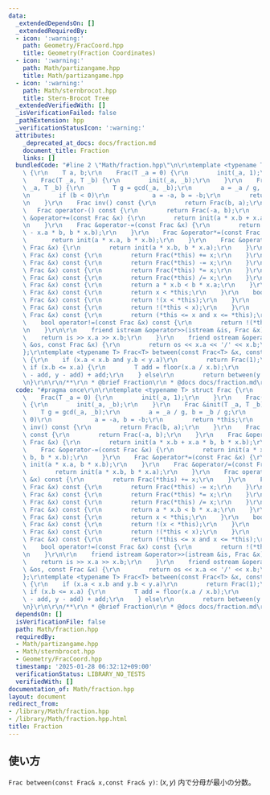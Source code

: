 ```yaml
---
data:
  _extendedDependsOn: []
  _extendedRequiredBy:
  - icon: ':warning:'
    path: Geometry/FracCoord.hpp
    title: Geometry(Fraction Coordinates)
  - icon: ':warning:'
    path: Math/partizangame.hpp
    title: Math/partizangame.hpp
  - icon: ':warning:'
    path: Math/sternbrocot.hpp
    title: Stern-Brocot Tree
  _extendedVerifiedWith: []
  _isVerificationFailed: false
  _pathExtension: hpp
  _verificationStatusIcon: ':warning:'
  attributes:
    _deprecated_at_docs: docs/fraction.md
    document_title: Fraction
    links: []
  bundledCode: "#line 2 \"Math/fraction.hpp\"\n\r\ntemplate <typename T> struct Frac\
    \ {\r\n    T a, b;\r\n    Frac(T _a = 0) {\r\n        init(_a, 1);\r\n    }\r\n\
    \    Frac(T _a, T _b) {\r\n        init(_a, _b);\r\n    }\r\n    Frac &init(T\
    \ _a, T _b) {\r\n        T g = gcd(_a, _b);\r\n        a = _a / g, b = _b / g;\r\
    \n        if (b < 0)\r\n            a = -a, b = -b;\r\n        return *this;\r\
    \n    }\r\n    Frac inv() const {\r\n        return Frac(b, a);\r\n    }\r\n \
    \   Frac operator-() const {\r\n        return Frac(-a, b);\r\n    }\r\n    Frac\
    \ &operator+=(const Frac &x) {\r\n        return init(a * x.b + x.a * b, b * x.b);\r\
    \n    }\r\n    Frac &operator-=(const Frac &x) {\r\n        return init(a * x.b\
    \ - x.a * b, b * x.b);\r\n    }\r\n    Frac &operator*=(const Frac &x) {\r\n \
    \       return init(a * x.a, b * x.b);\r\n    }\r\n    Frac &operator/=(const\
    \ Frac &x) {\r\n        return init(a * x.b, b * x.a);\r\n    }\r\n    Frac operator+(const\
    \ Frac &x) const {\r\n        return Frac(*this) += x;\r\n    }\r\n    Frac operator-(const\
    \ Frac &x) const {\r\n        return Frac(*this) -= x;\r\n    }\r\n    Frac operator*(const\
    \ Frac &x) const {\r\n        return Frac(*this) *= x;\r\n    }\r\n    Frac operator/(const\
    \ Frac &x) const {\r\n        return Frac(*this) /= x;\r\n    }\r\n    bool operator<(const\
    \ Frac &x) const {\r\n        return a * x.b < b * x.a;\r\n    }\r\n    bool operator>(const\
    \ Frac &x) const {\r\n        return x < *this;\r\n    }\r\n    bool operator<=(const\
    \ Frac &x) const {\r\n        return !(x < *this);\r\n    }\r\n    bool operator>=(const\
    \ Frac &x) const {\r\n        return !(*this < x);\r\n    }\r\n    bool operator==(const\
    \ Frac &x) const {\r\n        return (*this <= x and x <= *this);\r\n    }\r\n\
    \    bool operator!=(const Frac &x) const {\r\n        return !(*this == x);\r\
    \n    }\r\n\r\n    friend istream &operator>>(istream &is, Frac &x) {\r\n    \
    \    return is >> x.a >> x.b;\r\n    }\r\n    friend ostream &operator<<(ostream\
    \ &os, const Frac &x) {\r\n        return os << x.a << '/' << x.b;\r\n    }\r\n\
    };\r\ntemplate <typename T> Frac<T> between(const Frac<T> &x, const Frac<T> &y)\
    \ {\r\n    if (x.a < x.b and y.b < y.a)\r\n        return Frac(1);\r\n    else\
    \ if (x.b <= x.a) {\r\n        T add = floor(x.a / x.b);\r\n        return between(x\
    \ - add, y - add) + add;\r\n    } else\r\n        return between(y.inv(), x.inv()).inv();\r\
    \n}\r\n\r\n/**\r\n * @brief Fraction\r\n * @docs docs/fraction.md\r\n */\n"
  code: "#pragma once\r\n\r\ntemplate <typename T> struct Frac {\r\n    T a, b;\r\n\
    \    Frac(T _a = 0) {\r\n        init(_a, 1);\r\n    }\r\n    Frac(T _a, T _b)\
    \ {\r\n        init(_a, _b);\r\n    }\r\n    Frac &init(T _a, T _b) {\r\n    \
    \    T g = gcd(_a, _b);\r\n        a = _a / g, b = _b / g;\r\n        if (b <\
    \ 0)\r\n            a = -a, b = -b;\r\n        return *this;\r\n    }\r\n    Frac\
    \ inv() const {\r\n        return Frac(b, a);\r\n    }\r\n    Frac operator-()\
    \ const {\r\n        return Frac(-a, b);\r\n    }\r\n    Frac &operator+=(const\
    \ Frac &x) {\r\n        return init(a * x.b + x.a * b, b * x.b);\r\n    }\r\n\
    \    Frac &operator-=(const Frac &x) {\r\n        return init(a * x.b - x.a *\
    \ b, b * x.b);\r\n    }\r\n    Frac &operator*=(const Frac &x) {\r\n        return\
    \ init(a * x.a, b * x.b);\r\n    }\r\n    Frac &operator/=(const Frac &x) {\r\n\
    \        return init(a * x.b, b * x.a);\r\n    }\r\n    Frac operator+(const Frac\
    \ &x) const {\r\n        return Frac(*this) += x;\r\n    }\r\n    Frac operator-(const\
    \ Frac &x) const {\r\n        return Frac(*this) -= x;\r\n    }\r\n    Frac operator*(const\
    \ Frac &x) const {\r\n        return Frac(*this) *= x;\r\n    }\r\n    Frac operator/(const\
    \ Frac &x) const {\r\n        return Frac(*this) /= x;\r\n    }\r\n    bool operator<(const\
    \ Frac &x) const {\r\n        return a * x.b < b * x.a;\r\n    }\r\n    bool operator>(const\
    \ Frac &x) const {\r\n        return x < *this;\r\n    }\r\n    bool operator<=(const\
    \ Frac &x) const {\r\n        return !(x < *this);\r\n    }\r\n    bool operator>=(const\
    \ Frac &x) const {\r\n        return !(*this < x);\r\n    }\r\n    bool operator==(const\
    \ Frac &x) const {\r\n        return (*this <= x and x <= *this);\r\n    }\r\n\
    \    bool operator!=(const Frac &x) const {\r\n        return !(*this == x);\r\
    \n    }\r\n\r\n    friend istream &operator>>(istream &is, Frac &x) {\r\n    \
    \    return is >> x.a >> x.b;\r\n    }\r\n    friend ostream &operator<<(ostream\
    \ &os, const Frac &x) {\r\n        return os << x.a << '/' << x.b;\r\n    }\r\n\
    };\r\ntemplate <typename T> Frac<T> between(const Frac<T> &x, const Frac<T> &y)\
    \ {\r\n    if (x.a < x.b and y.b < y.a)\r\n        return Frac(1);\r\n    else\
    \ if (x.b <= x.a) {\r\n        T add = floor(x.a / x.b);\r\n        return between(x\
    \ - add, y - add) + add;\r\n    } else\r\n        return between(y.inv(), x.inv()).inv();\r\
    \n}\r\n\r\n/**\r\n * @brief Fraction\r\n * @docs docs/fraction.md\r\n */"
  dependsOn: []
  isVerificationFile: false
  path: Math/fraction.hpp
  requiredBy:
  - Math/partizangame.hpp
  - Math/sternbrocot.hpp
  - Geometry/FracCoord.hpp
  timestamp: '2025-01-28 06:32:12+09:00'
  verificationStatus: LIBRARY_NO_TESTS
  verifiedWith: []
documentation_of: Math/fraction.hpp
layout: document
redirect_from:
- /library/Math/fraction.hpp
- /library/Math/fraction.hpp.html
title: Fraction
---
```

## 使い方

`Frac between(const Frac& x,const Frac& y)`: $(x,y)$ 内で分母が最小の分数。